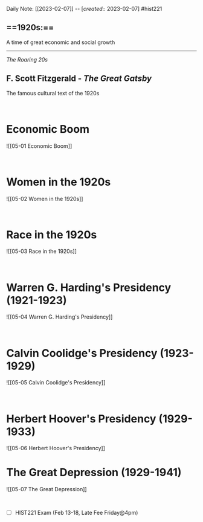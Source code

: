 Daily Note: [[2023-02-07]] -- [*created*:: 2023-02-07] #hist221 

## ==1920s:==

A time of great economic and social growth

---

*The Roaring 20s*

## F. Scott Fitzgerald - *The Great Gatsby*

The famous cultural text of the 1920s

<br>

# Economic Boom

![[05-01 Economic Boom]]

<br>

# Women in the 1920s

![[05-02 Women in the 1920s]]

<br>

# Race in the 1920s

![[05-03 Race in the 1920s]]

<br>

# Warren G. Harding's Presidency (1921-1923)

![[05-04 Warren G. Harding's Presidency]]

<br>

# Calvin Coolidge's Presidency (1923-1929)

![[05-05 Calvin Coolidge's Presidency]]

<br>

# Herbert Hoover's Presidency (1929-1933)

![[05-06 Herbert Hoover's Presidency]]

# The Great Depression (1929-1941)

![[05-07 The Great Depression]]

<br>

- [ ] HIST221 Exam (Feb 13-18, Late Fee Friday@4pm)

